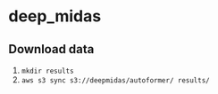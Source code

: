 # deep_midas

## Download data

1. `mkdir results`
2. `aws s3 sync s3://deepmidas/autoformer/ results/`
